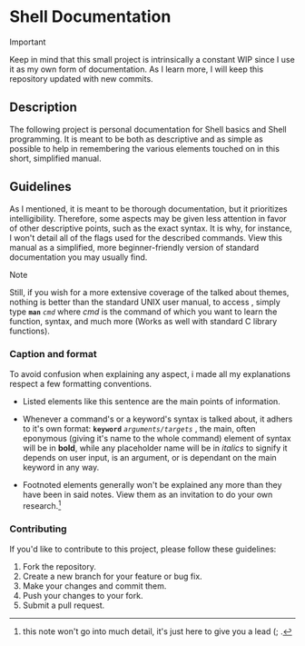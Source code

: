 # Shell Documentation
> [!IMPORTANT]
> Keep in mind that this small project is intrinsically a constant WIP since I use it as my own form of documentation. As I learn more, I will keep this repository updated with new commits.

## Description
The following project is personal documentation for Shell basics and Shell programming. It is meant to be both as descriptive and as simple as possible to help in remembering the various elements touched on in this short, simplified manual.

## Guidelines
As I mentioned, it is meant to be thorough documentation, but it prioritizes intelligibility. Therefore, some aspects may be given less attention in favor of other descriptive points, such as the exact syntax. It is why, for instance, I won't detail all of the flags used for the described commands. View this manual as a simplified, more beginner-friendly version of standard documentation you may usually find.
> [!NOTE]
> Still, if you wish for a more extensive coverage of the talked about themes, nothing is better than the standard UNIX user manual, to access , simply type **`man`** *`cmd`* where *cmd* is the command of which you want to learn the function, syntax, and much more (Works as well with standard C library functions).

### Caption and format
To avoid confusion when explaining any aspect, i made all my explanations respect a few formatting conventions.

- Listed elements like this sentence are the main points of information.
  
- Whenever a command's or a keyword's syntax is talked about, it adhers to it's own format:
**`keyword`** *`arguments/targets`* , the main, often eponymous (giving it's name to the whole command) element of syntax will be in **bold**, while any placeholder name will be in *italics* to signify it depends on user input, is an argument, or is dependant on the main keyword in any way.

- Footnoted elements generally won't be explained any more than they have been in said notes. View them as an invitation to do your own research.[^1]

[^1]: this note won't go into much detail, it's just here to give you a lead (; .
### Contributing
If you'd like to contribute to this project, please follow these guidelines:

1. Fork the repository.
2. Create a new branch for your feature or bug fix.
3. Make your changes and commit them.
4. Push your changes to your fork.
5. Submit a pull request.
